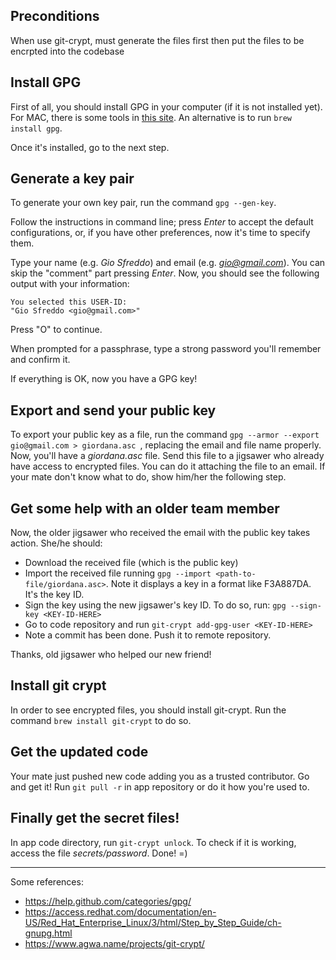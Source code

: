 ## Preconditions
When use git-crypt, must generate the files first then put the files to be encrpted into the codebase

## Install GPG

First of all, you should install GPG in your computer (if it is not installed yet).
For MAC, there is some tools in [this site](https://gpgtools.org/). An alternative is to run ```brew install gpg```.

Once it's installed, go to the next step.

## Generate a key pair

To generate your own key pair, run the command ```gpg --gen-key```.

Follow the instructions in command line; press *Enter* to accept the default configurations, or, if you have other preferences, now it's time to specify them.

Type your name (e.g. *Gio Sfreddo*) and email (e.g. *gio@gmail.com*). You can skip the "comment" part pressing *Enter*.
Now, you should see the following output with your information:
```
You selected this USER-ID:
"Gio Sfreddo <gio@gmail.com>"
```
Press "O" to continue.

When prompted for a passphrase, type a strong password you'll remember and confirm it.

If everything is OK, now you have a GPG key!

## Export and send your public key

To export your public key as a file, run the command ```gpg --armor --export gio@gmail.com > giordana.asc ```, replacing the email and file name properly.
Now, you'll have a *giordana.asc* file. Send this file to a jigsawer who already have access to encrypted files. You can do it attaching the file to an email. If your mate don't know what to do, show him/her the following step.


## Get some help with an older team member

Now, the older jigsawer who received the email with the public key takes action. She/he should:
* Download the received file (which is the public key)
* Import the received file running ```gpg --import <path-to-file/giordana.asc>```. Note it displays a key in a format like F3A887DA. It's the key ID.
* Sign the key using the new jigsawer's key ID. To do so, run: ```gpg --sign-key <KEY-ID-HERE>```
* Go to code repository and run ```git-crypt add-gpg-user <KEY-ID-HERE>```
* Note a commit has been done. Push it to remote repository.

Thanks, old jigsawer who helped our new friend!

## Install git crypt

In order to see encrypted files, you should install git-crypt. Run the command ```brew install git-crypt``` to do so.

## Get the updated code

Your mate just pushed new code adding you as a trusted contributor. Go and get it! Run ```git pull -r``` in app repository or do it how you're used to.

## Finally get the secret files!

In app code directory, run ```git-crypt unlock```. To check if it is working, access the file *secrets/password*.
Done! =)

--------------------
Some references:
* https://help.github.com/categories/gpg/
* https://access.redhat.com/documentation/en-US/Red_Hat_Enterprise_Linux/3/html/Step_by_Step_Guide/ch-gnupg.html
* https://www.agwa.name/projects/git-crypt/
